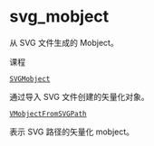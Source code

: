 # svg_mobject

从 SVG 文件生成的 Mobject。

课程

[`SVGMobject`]()

通过导入 SVG 文件创建的矢量化对象。

[`VMobjectFromSVGPath`]()

表示 SVG 路径的矢量化 mobject。
